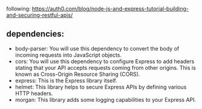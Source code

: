 following: https://auth0.com/blog/node-js-and-express-tutorial-building-and-securing-restful-apis/

## dependencies:

- body-parser: You will use this dependency to convert the body of incoming requests into JavaScript objects.
- cors: You will use this dependency to configure Express to add headers stating that your API accepts requests coming from other origins. This is known as Cross-Origin Resource Sharing (CORS).
- express: This is the Express library itself.
- helmet: This library helps to secure Express APIs by defining various HTTP headers.
- morgan: This library adds some logging capabilities to your Express API.
